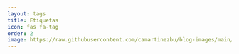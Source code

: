 ```yaml
---
layout: tags
title: Etiquetas
icon: fas fa-tag
order: 2
image: https://raw.githubusercontent.com/camartinezbu/blog-images/main/common/avatar.png
---
```

